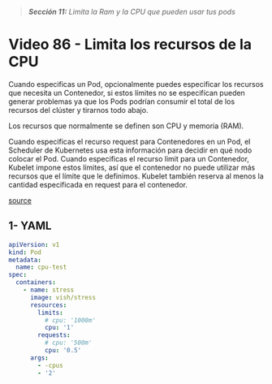 > _**Sección 11:** Limita la Ram y la CPU que pueden usar tus pods_

# Video 86 - Limita los recursos de la CPU

Cuando especificas un Pod, opcionalmente puedes especificar los recursos que necesita un Contenedor, si estos límites no se especifícan pueden generar problemas ya que los Pods podrían consumir el total de los recursos del clúster y tirarnos todo abajo.  

Los recursos que normalmente se definen son CPU y memoria (RAM).  

Cuando especificas el recurso request para Contenedores en un Pod, el Scheduler de Kubernetes usa esta información para decidir en qué nodo colocar el Pod. Cuando especificas el recurso limit para un Contenedor, Kubelet impone estos límites, así que el contenedor no puede utilizar más recursos que el límite que le definimos. Kubelet también reserva al menos la cantidad especificada en request para el contenedor.  

[source](https://kubernetes.io/es/docs/concepts/configuration/manage-resources-containers/)

## 1- YAML

```yaml
apiVersion: v1
kind: Pod
metadata:
  name: cpu-test
spec:
  containers:
    - name: stress
      image: vish/stress
      resources:
        limits:
          # cpu: '1000m'
          cpu: '1'
        requests:
          # cpu: '500m'
          cpu: '0.5'
      args:
        - -cpus
        - '2'
```